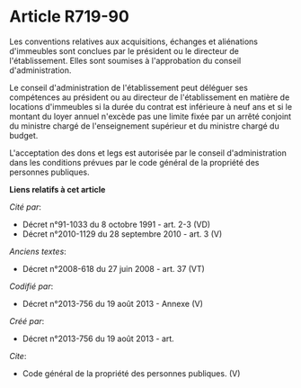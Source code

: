 # Article R719-90

Les conventions relatives aux acquisitions, échanges et aliénations d'immeubles sont conclues par le président ou le
directeur de l'établissement. Elles sont soumises à l'approbation du conseil d'administration. 

Le conseil d'administration de l'établissement peut déléguer ses compétences au président ou au directeur de l'établissement
en matière de locations d'immeubles si la durée du contrat est inférieure à neuf ans et si le montant du loyer annuel
n'excède pas une limite fixée par un arrêté conjoint du ministre chargé de l'enseignement supérieur et du ministre chargé du
budget. 

L'acceptation des dons et legs est autorisée par le conseil d'administration dans les conditions prévues par le code général
de la propriété des personnes publiques.

**Liens relatifs à cet article**

_Cité par_:

  - Décret n°91-1033 du 8 octobre 1991 - art. 2-3 (VD)
  - Décret n°2010-1129 du 28 septembre 2010 - art. 3 (V)

_Anciens textes_:

  - Décret n°2008-618 du 27 juin 2008 - art. 37 (VT)

_Codifié par_:

  - Décret n°2013-756 du 19 août 2013 -  Annexe (V)

_Créé par_:

  - Décret n°2013-756 du 19 août 2013 - art.

_Cite_:

  - Code général de la propriété des personnes publiques. (V)
